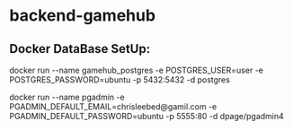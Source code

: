 # backend-gamehub

<h2>Docker DataBase SetUp:</h2>
<p>docker run --name gamehub_postgres -e POSTGRES_USER=user -e POSTGRES_PASSWORD=ubuntu -p 5432:5432 -d postgres</p>
<p>docker run --name pgadmin -e PGADMIN_DEFAULT_EMAIL=chrisleebed@gamil.com -e PGADMIN_DEFAULT_PASSWORD=ubuntu -p 5555:80 -d dpage/pgadmin4</p>
